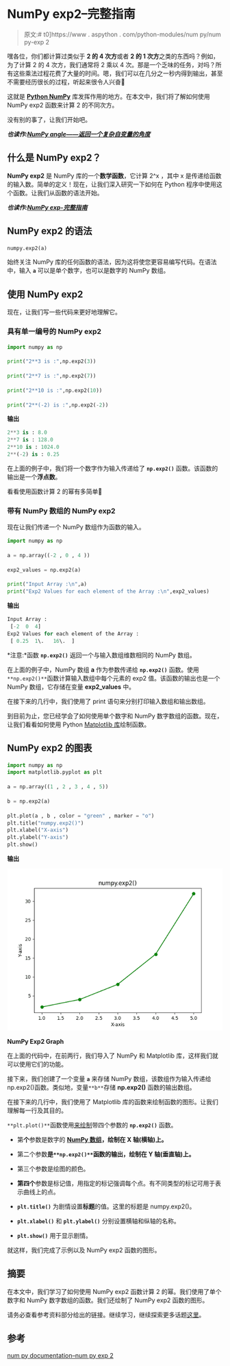 # NumPy exp2–完整指南

> 原文:# t0]https://www . aspython . com/python-modules/num py/num py-exp 2

嘿各位，你们都计算过类似于 **2 的 4 次方**或者 **2 的 1 次方**之类的东西吗？例如，为了计算 2 的 4 次方，我们通常将 2 乘以 4 次。那是一个乏味的任务，对吗？所有这些乘法过程花费了大量的时间。嗯，我们可以在几分之一秒内得到输出，甚至不需要经历很长的过程，听起来很令人兴奋🙂

这就是 [**Python NumPy**](https://www.askpython.com/python-modules/numpy/python-numpy-module) 库发挥作用的地方。在本文中，我们将了解如何使用 NumPy exp2 函数来计算 2 的不同次方。

没有别的事了，让我们开始吧。

***也读作:[NumPy angle——返回一个复杂自变量的角度](https://www.askpython.com/python-modules/numpy/numpy-angle)***

## 什么是 NumPy exp2？

**NumPy exp2** 是 NumPy 库的一个**数学函数**，它计算 2^x ，其中 x 是传递给函数的输入数。简单的定义！现在，让我们深入研究一下如何在 Python 程序中使用这个函数。让我们从函数的语法开始。

***也读作:[NumPy exp-完整指南](https://www.askpython.com/python-modules/numpy/numpy-exp)***

## NumPy exp2 的语法

```py
numpy.exp2(a)

```

始终关注 NumPy 库的任何函数的语法，因为这将使您更容易编写代码。在语法中，输入 **`a`** 可以是单个数字，也可以是数字的 NumPy 数组。

## 使用 NumPy exp2

现在，让我们写一些代码来更好地理解它。

### 具有单一编号的 NumPy exp2

```py
import numpy as np

print("2**3 is :",np.exp2(3))

print("2**7 is :",np.exp2(7))

print("2**10 is :",np.exp2(10))

print("2**(-2) is :",np.exp2(-2))

```

**输出**

```py
2**3 is : 8.0
2**7 is : 128.0
2**10 is : 1024.0
2**(-2) is : 0.25

```

在上面的例子中，我们将一个数字作为输入传递给了 **`np.exp2()`** 函数。该函数的输出是一个**浮点数**。

看看使用函数计算 2 的幂有多简单🙂

### 带有 NumPy 数组的 NumPy exp2

现在让我们传递一个 NumPy 数组作为函数的输入。

```py
import numpy as np

a = np.array((-2 , 0 , 4 ))

exp2_values = np.exp2(a)

print("Input Array :\n",a)
print("Exp2 Values for each element of the Array :\n",exp2_values)

```

**输出**

```py
Input Array :
 [-2  0  4]
Exp2 Values for each element of the Array :
 [ 0.25  1\.   16\.  ]

```

*注意:*函数 **`np.exp2()`** 返回一个与输入数组维数相同的 NumPy 数组。

在上面的例子中，NumPy 数组 **a** 作为参数传递给 **`np.exp2()`** 函数。使用`**np.exp2()**`函数计算输入数组中每个元素的 exp2 值。该函数的输出也是一个 NumPy 数组，它存储在变量 **exp2_values** 中。

在接下来的几行中，我们使用了 print 语句来分别打印输入数组和输出数组。

到目前为止，您已经学会了如何使用单个数字和 NumPy 数字数组的函数。现在，让我们看看如何使用 Python [Matplotlib 库](https://matplotlib.org/)绘制函数。

## NumPy exp2 的图表

```py
import numpy as np
import matplotlib.pyplot as plt

a = np.array((1 , 2 , 3 , 4 , 5))

b = np.exp2(a)

plt.plot(a , b , color = "green" , marker = "o")
plt.title("numpy.exp2()")
plt.xlabel("X-axis")
plt.ylabel("Y-axis")
plt.show()

```

**输出**

![NumPy Exp2 Graph](img/2b45b0ec9dd57f98831dbb7573f29f64.png)

**NumPy Exp2 Graph**

在上面的代码中，在前两行，我们导入了 NumPy 和 Matplotlib 库，这样我们就可以使用它们的功能。

接下来，我们创建了一个变量 **`a`** 来存储 NumPy 数组，该数组作为输入传递给 np.exp2()函数。类似地，变量`**b**`存储 **np.exp2()** 函数的输出数组。

在接下来的几行中，我们使用了 Matplotlib 库的函数来绘制函数的图形。让我们理解每一行及其目的。

`**plt.plot()**`函数使用[来绘制](https://www.askpython.com/python/examples/plot-mathematical-functions)带四个参数的 **`np.exp2()`** 函数。

*   第**个**参数是数字的 **[NumPy 数组](https://www.askpython.com/python-modules/numpy/python-numpy-arrays)，绘制在 X 轴(横轴)上。**
*   第二个参数**是`**np.exp2()**`函数的输出，绘制在 Y 轴(垂直轴)上。**
*   第三个参数是绘图的颜色。
*   **第四个**参数是标记值，用指定的标记强调每个点。有不同类型的标记可用于表示曲线上的点。

*   **`plt.title()`** 为剧情设置**标题**的值。这里的标题是 numpy.exp2()。
*   **`plt.xlabel()`** 和 **`plt.ylabel()`** 分别设置横轴和纵轴的名称。
*   **`plt.show()`** 用于显示剧情。

就这样，我们完成了示例以及 NumPy exp2 函数的图形。

## 摘要

在本文中，我们学习了如何使用 NumPy exp2 函数计算 2 的幂。我们使用了单个数字和 NumPy 数字数组的函数。我们还绘制了 NumPy exp2 函数的图形。

请务必查看参考资料部分给出的链接。继续学习，继续探索更多话题[这里](https://www.askpython.com/)。

## 参考

[num py documentation–num py exp 2](https://numpy.org/doc/stable/reference/generated/numpy.exp2.html)